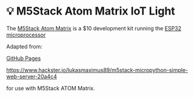 # :bulb: M5Stack Atom Matrix IoT Light

The [M5Stack Atom Matrix](https://m5stack.com/collections/m5-atom/products/atom-matrix-esp32-development-kit) is a $10 development kit running the [ESP32 microprocessor](https://en.wikipedia.org/wiki/ESP32)

Adapted from:

[GitHub Pages](https://pages.github.com/)


https://www.hackster.io/lukasmaximus89/m5stack-micropython-simple-web-server-20a4c4 

for use with M5Stack ATOM Matrix.
